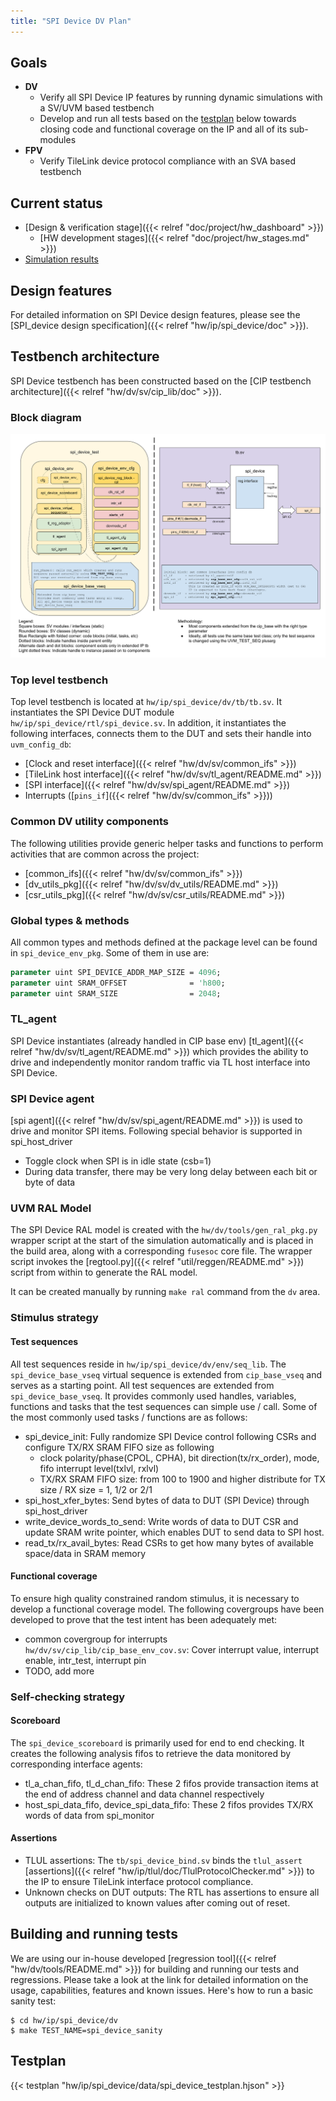```yaml
---
title: "SPI Device DV Plan"
---
```



## Goals
* **DV**
  * Verify all SPI Device IP features by running dynamic simulations with a SV/UVM based testbench
  * Develop and run all tests based on the [testplan](#testplan) below towards closing code and functional coverage on the IP and all of its sub-modules
* **FPV**
  * Verify TileLink device protocol compliance with an SVA based testbench

## Current status
* [Design & verification stage]({{< relref "doc/project/hw_dashboard" >}})
  * [HW development stages]({{< relref "doc/project/hw_stages.md" >}})
* [Simulation results](https://reports.opentitan.org/hw/ip/spi_device/dv/latest/results.html)

## Design features
For detailed information on SPI Device design features, please see the [SPI_device design specification]({{< relref "hw/ip/spi_device/doc" >}}).

## Testbench architecture
SPI Device testbench has been constructed based on the
[CIP testbench architecture]({{< relref "hw/dv/sv/cip_lib/doc" >}}).

### Block diagram
![Block diagram](tb.svg)

### Top level testbench
Top level testbench is located at `hw/ip/spi_device/dv/tb/tb.sv`. It instantiates the SPI Device DUT module `hw/ip/spi_device/rtl/spi_device.sv`.
In addition, it instantiates the following interfaces, connects them to the DUT and sets their handle into `uvm_config_db`:
* [Clock and reset interface]({{< relref "hw/dv/sv/common_ifs" >}})
* [TileLink host interface]({{< relref "hw/dv/sv/tl_agent/README.md" >}})
* [SPI interface]({{< relref "hw/dv/sv/spi_agent/README.md" >}})
* Interrupts ([`pins_if`]({{< relref "hw/dv/sv/common_ifs" >}}))

### Common DV utility components
The following utilities provide generic helper tasks and functions to perform activities that are common across the project:
* [common_ifs]({{< relref "hw/dv/sv/common_ifs" >}})
* [dv_utils_pkg]({{< relref "hw/dv/sv/dv_utils/README.md" >}})
* [csr_utils_pkg]({{< relref "hw/dv/sv/csr_utils/README.md" >}})

### Global types & methods
All common types and methods defined at the package level can be found in
`spi_device_env_pkg`. Some of them in use are:
```systemverilog
parameter uint SPI_DEVICE_ADDR_MAP_SIZE = 4096;
parameter uint SRAM_OFFSET              = 'h800;
parameter uint SRAM_SIZE                = 2048;
```

### TL_agent
SPI Device instantiates (already handled in CIP base env) [tl_agent]({{< relref "hw/dv/sv/tl_agent/README.md" >}})
which provides the ability to drive and independently monitor random traffic via
TL host interface into SPI Device.

### SPI Device agent
[spi agent]({{< relref "hw/dv/sv/spi_agent/README.md" >}}) is used to drive and monitor SPI items.
Following special behavior is supported in spi_host_driver
* Toggle clock when SPI is in idle state (csb=1)
* During data transfer, there may be very long delay between each bit or byte of data

### UVM RAL Model
The SPI Device RAL model is created with the `hw/dv/tools/gen_ral_pkg.py` wrapper script at the start of the simulation automatically and is placed in the build area, along with a corresponding `fusesoc` core file.
The wrapper script invokes the [regtool.py]({{< relref "util/reggen/README.md" >}}) script from within to generate the RAL model.

It can be created manually by running `make ral` command from the `dv` area.

### Stimulus strategy
#### Test sequences
All test sequences reside in `hw/ip/spi_device/dv/env/seq_lib`.
The `spi_device_base_vseq` virtual sequence is extended from `cip_base_vseq` and serves as a starting point.
All test sequences are extended from `spi_device_base_vseq`.
It provides commonly used handles, variables, functions and tasks that the test sequences can simple use / call.
Some of the most commonly used tasks / functions are as follows:
* spi_device_init:            Fully randomize SPI Device control following CSRs and configure TX/RX SRAM FIFO size as following
  * clock polarity/phase(CPOL, CPHA), bit direction(tx/rx_order), mode, fifo interrupt level(txlvl, rxlvl)
  * TX/RX SRAM FIFO size: from 100 to 1900 and higher distribute for TX size / RX size = 1, 1/2 or 2/1
* spi_host_xfer_bytes:        Send bytes of data to DUT (SPI Device) through spi_host_driver
* write_device_words_to_send: Write words of data to DUT CSR and update SRAM write pointer, which enables DUT to send data to SPI host.
* read_tx/rx_avail_bytes:     Read CSRs to get how many bytes of available space/data in SRAM memory

#### Functional coverage
To ensure high quality constrained random stimulus, it is necessary to develop a functional coverage model.
The following covergroups have been developed to prove that the test intent has been adequately met:
* common covergroup for interrupts `hw/dv/sv/cip_lib/cip_base_env_cov.sv`: Cover interrupt value, interrupt enable, intr_test, interrupt pin
* TODO, add more

### Self-checking strategy
#### Scoreboard
The `spi_device_scoreboard` is primarily used for end to end checking.
It creates the following analysis fifos to retrieve the data monitored by corresponding interface agents:
* tl_a_chan_fifo, tl_d_chan_fifo:           These 2 fifos provide transaction items at the end of address channel and data channel respectively
* host_spi_data_fifo, device_spi_data_fifo: These 2 fifos provides TX/RX words of data from spi_monitor

#### Assertions
* TLUL assertions: The `tb/spi_device_bind.sv` binds the `tlul_assert` [assertions]({{< relref "hw/ip/tlul/doc/TlulProtocolChecker.md" >}}) to the IP to ensure TileLink interface protocol compliance.
* Unknown checks on DUT outputs: The RTL has assertions to ensure all outputs are initialized to known values after coming out of reset.

## Building and running tests
We are using our in-house developed [regression tool]({{< relref "hw/dv/tools/README.md" >}}) for building and running our tests and regressions.
Please take a look at the link for detailed information on the usage, capabilities, features and known issues.
Here's how to run a basic sanity test:
```console
$ cd hw/ip/spi_device/dv
$ make TEST_NAME=spi_device_sanity
```

## Testplan
{{< testplan "hw/ip/spi_device/data/spi_device_testplan.hjson" >}}
